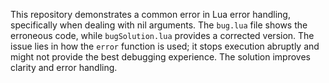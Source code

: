 This repository demonstrates a common error in Lua error handling, specifically when dealing with nil arguments. The `bug.lua` file shows the erroneous code, while `bugSolution.lua` provides a corrected version.  The issue lies in how the `error` function is used; it stops execution abruptly and might not provide the best debugging experience. The solution improves clarity and error handling.
